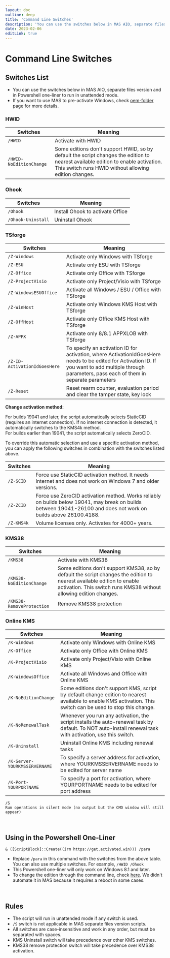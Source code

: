 ```yaml
---
layout: doc
outline: deep
title: 'Command Line Switches'
description: 'You can use the switches below in MAS AIO, separate files version and in Powershell one-liner to run in unattended mode.'
date: 2023-02-06
editLink: true
---
```


# Command Line Switches

## Switches List

- You can use the switches below in MAS AIO, separate files version and in Powershell one-liner to run in unattended mode.
- If you want to use MAS to pre-activate Windows, check [oem-folder](./oem-folder) page for more details.

### HWID

| Switches                | Meaning                                                                                                                                                                                   |
| ----------------------- | ----------------------------------------------------------------------------------------------------------------------------------------------------------------------------------------- |
| `/HWID`                 | Activate with HWID                                                                                                                                                                        |
| `/HWID-NoEditionChange` | Some editions don't support HWID, so by default the script changes the edition to nearest available edition to enable activation. This switch runs HWID without allowing edition changes. |

### Ohook

| Switches           | Meaning                          |
| ------------------ | -------------------------------- |
| `/Ohook`           | Install Ohook to activate Office |
| `/Ohook-Uninstall` | Uninstall Ohook                  |

### TSforge

| Switches                     | Meaning                                                                                                                                                                                               |
| ---------------------------- | ----------------------------------------------------------------------------------------------------------------------------------------------------------------------------------------------------- |
| `/Z-Windows`                 | Activate only Windows with TSforge                                                                                                                                                                    |
| `/Z-ESU`                     | Activate only ESU with TSforge                                                                                                                                                                        |
| `/Z-Office`                  | Activate only Office with TSforge                                                                                                                                                                     |
| `/Z-ProjectVisio`            | Activate only Project/Visio with TSforge                                                                                                                                                              |
| `/Z-WindowsESUOffice`        | Activate all Windows / ESU / Office with TSforge                                                                                                                                                      |
| `/Z-WinHost`                 | Activate only Windows KMS Host with TSforge                                                                                                                                                           |
| `/Z-OffHost`                 | Activate only Office KMS Host with TSforge                                                                                                                                                            |
| `/Z-APPX`                    | Activate only 8/8.1 APPXLOB with TSforge                                                                                                                                                              |
| `/Z-ID-ActivationIdGoesHere` | To specify an activation ID for activation, where ActivationIdGoesHere needs to be edited for Activation ID. If you want to add multiple through parameters, pass each of them in separate parameters |
| `/Z-Reset`                   | Reset rearm counter, evaluation period and clear the tamper state, key lock                                                                                                                           |

**Change activation method:**

For builds 19041 and later, the script automatically selects StaticCID (requires an internet connection). If no internet connection is detected, it automatically switches to the KMS4k method.  
For builds earlier than 19041, the script automatically selects ZeroCID.

To override this automatic selection and use a specific activation method, you can apply the following switches in combination with the switches listed above.

| Switches   | Meaning                                                                                                                                                          |
| ---------- | ---------------------------------------------------------------------------------------------------------------------------------------------------------------- |
| `/Z-SCID`  | Force use StaticCID activation method. It needs Internet and does not work on Windows 7 and older versions.                                                      |
| `/Z-ZCID`  | Force use ZeroCID activation method. Works reliably on builds below 19041, may break on builds between 19041-26100 and does not work on builds above 26100.4188. |
| `/Z-KMS4k` | Volume licenses only. Activates for 4000+ years.                                                                                                                 |

### KMS38

| Switches                  | Meaning                                                                                                                                                                                     |
| ------------------------- | ------------------------------------------------------------------------------------------------------------------------------------------------------------------------------------------- |
| `/KMS38`                  | Activate with KMS38                                                                                                                                                                         |
| `/KMS38-NoEditionChange`  | Some editions don't support KMS38, so by default the script changes the edition to nearest available edition to enable activation. This switch runs KMS38 without allowing edition changes. |
| `/KMS38-RemoveProtection` | Remove KMS38 protection                                                                                                                                                                     |

### Online KMS

| Switches                      | Meaning                                                                                                                                                       |
| ----------------------------- | ------------------------------------------------------------------------------------------------------------------------------------------------------------- |
| `/K-Windows`                  | Activate only Windows with Online KMS                                                                                                                         |
| `/K-Office`                   | Activate only Office with Online KMS                                                                                                                          |
| `/K-ProjectVisio`             | Activate only Project/Visio with Online KMS                                                                                                                   |
| `/K-WindowsOffice`            | Activate all Windows and Office with Online KMS                                                                                                               |
| `/K-NoEditionChange`          | Some editions don't support KMS, script by default change edition to nearest available to enable KMS activation. This switch can be used to stop this change. |
| `/K-NoRenewalTask`            | Whenever you run any activation, the script installs the auto-renewal task by default. To NOT auto-install renewal task with activation, use this switch.     |
| `/K-Uninstall`                | Uninstall Online KMS including renewal tasks                                                                                                                  |
| `/K-Server-YOURKMSSERVERNAME` | To specify a server address for activation, where YOURKMSSERVERNAME needs to be edited for server name                                                        |
| `/K-Port-YOURPORTNAME`        | To specify a port for activation, where YOURPORTNAME needs to be edited for port address                                                                      |

```
/S
Run operations in silent mode (no output but the CMD window will still appear)
```

<br/>

## Using in the Powershell One-Liner

`& ([ScriptBlock]::Create((irm https://get.activated.win))) /para`

- Replace `/para` in this command with the switches from the above table. You can also use multiple switches. For example, `/HWID /Ohook`
- This Powershell one-liner will only work on Windows 8.1 and later.
- To change the edition through the command line, check [here](change_windows_edition.md#manual-edition-change). We didn't automate it in MAS because it requires a reboot in some cases.

<br/>

## Rules

- The script will run in unattended mode if any switch is used.
- `/S` switch is not applicable in MAS separate files version scripts.
- All switches are case-insensitive and work in any order, but must be separated with spaces.
- KMS Uninstall switch will take precedence over other KMS switches.
- KMS38 remove protection switch will take precedence over KMS38 activation.

